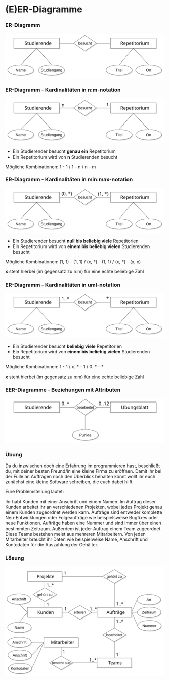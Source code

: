 # (E)ER-Diagramme



### ER-Diagramm

![alt text](content/images/er-diagram.svg)



### ER-Diagramm - Kardinalitäten in n:m-notation

![ER-Diagrammm in n:m-Notation](content/images/er-diagram_n-m-notation.svg)

* Ein Studierender besucht **genau ein** Repetitorium
* Ein Repetitorium wird von **n** Studierenden besucht

Mögliche Kombinationen: 1 - 1 / 1 - n / n - m



### ER-Diagramm - Kardinalitäten in min:max-notation

![ER-Diagramm in min:max-Notation](content/images/er-diagram_min-max-notation.svg)

* Ein Studierender besucht **null bis beliebig viele** Repetitorien
* Ein Repetitorium wird von **einem bis beliebig vielen** Studierenden besucht

Mögliche Kombinationen: (1, 1) - (1, 1) / (x, \*) - (1, 1) / (x, \*) - (x, x)

**x** steht hierbei (im gegensatz zu n:m) für eine echte beliebige Zahl



### ER-Diagramm - Kardinalitäten in uml-notation

![ER-Diagramm in UML-Notation](content/images/er-diagram_uml-notation.svg)

* Ein Studierender besucht **beliebig viele** Repetitorien
* Ein Repetitorium wird von **einem bis beliebig vielen** Studierenden besucht

Mögliche Kombinationen: 1 - 1 / x..\* - 1 / 0..\* - \*

**x** steht hierbei (im gegensatz zu n:m) für eine echte beliebige Zahl



### EER-Diagramme - Beziehungen mit Attributen

![EER-Diagramm mit Attributen an Beziehungen](content/images/eer-diagram-attribute-an-beziehungen.svg)



### Übung

Da du inzwischen doch eine Erfahrung im programmieren hast, beschließt du, mit deiner besten Freund/in eine kleine Firma zu eröffnen. 
Damit ihr bei der Fülle an Aufträgen noch den Überblick behalten könnt wollt ihr euch zunächst eine kleine Software schreiben, die euch dabei hilft.

Eure Problemstellung lautet:

Ihr habt Kunden mit einer Anschrift und einem Namen. 
Im Auftrag dieser Kunden arbeitet ihr an verschiedenen Projekten, wobei jedes Projekt genau einem Kunden zugeordnet werden kann.
Aufträge sind entweder komplette Neu-Entwicklungen oder Folgeaufträge wie beispielsweise Bugfixes oder neue Funktionen.
Aufträge haben eine Nummer und sind immer über einen bestimmten Zeitraum.
Außerdem ist jeder Auftrag einem Team zugeordnet.
Diese Teams bestehen meist aus mehreren Mitarbeitern.
Von jeden Mitarbeiter braucht ihr Daten wie beispielweise Name, Anschrift und Kontodaten für die Auszahlung der Gehälter.



### Lösung

![ER-Übung Lösung](content/images/er-uebung-loesung.svg)
